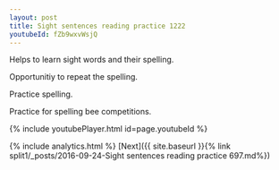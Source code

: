 ```yaml
---
layout: post
title: Sight sentences reading practice 1222
youtubeId: fZb9wxvWsjQ
---
```

 
 
Helps to learn sight words and their spelling.

Opportunitiy to repeat the spelling. 

Practice spelling. 
 
Practice for spelling bee competitions. 
 
{% include youtubePlayer.html id=page.youtubeId %}
 
 
{% include analytics.html %} 
[Next]({{ site.baseurl }}{% link  split1/_posts/2016-09-24-Sight sentences reading practice 697.md%})
 
